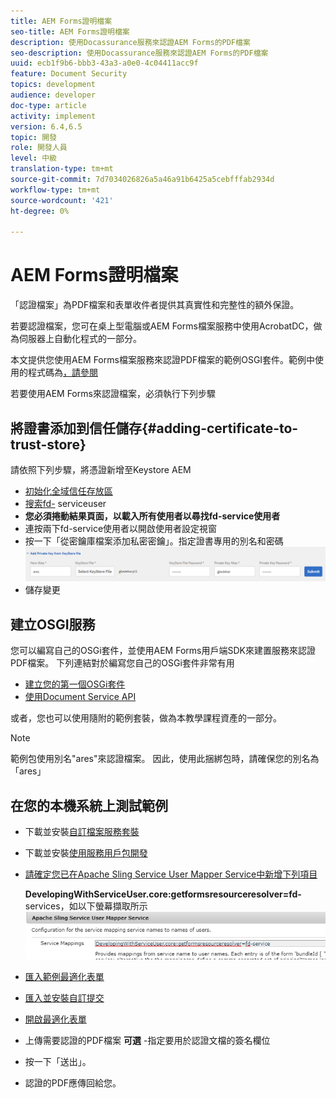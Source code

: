 ```yaml
---
title: AEM Forms證明檔案
seo-title: AEM Forms證明檔案
description: 使用Docassurance服務來認證AEM Forms的PDF檔案
seo-description: 使用Docassurance服務來認證AEM Forms的PDF檔案
uuid: ecb1f9b6-bbb3-43a3-a0e0-4c04411acc9f
feature: Document Security
topics: development
audience: developer
doc-type: article
activity: implement
version: 6.4,6.5
topic: 開發
role: 開發人員
level: 中級
translation-type: tm+mt
source-git-commit: 7d7034026826a5a46a91b6425a5cebfffab2934d
workflow-type: tm+mt
source-wordcount: '421'
ht-degree: 0%

---
```



# AEM Forms證明檔案

「認證檔案」為PDF檔案和表單收件者提供其真實性和完整性的額外保證。

若要認證檔案，您可在桌上型電腦或AEM Forms檔案服務中使用AcrobatDC，做為伺服器上自動化程式的一部分。

本文提供您使用AEM Forms檔案服務來認證PDF檔案的範例OSGI套件。範例中使用的程式碼為[，請參閱](https://helpx.adobe.com/experience-manager/6-4/forms/using/aem-document-services-programmatically.html)

若要使用AEM Forms來認證檔案，必須執行下列步驟

## 將證書添加到信任儲存{#adding-certificate-to-trust-store}

請依照下列步驟，將憑證新增至Keystore AEM

* [初始化全域信任存放區](http://localhost:4502/libs/granite/security/content/truststore.html)
* [搜索fd-](http://localhost:4502/security/users.html) serviceuser
* **您必須捲動結果頁面，以載入所有使用者以尋找fd-service使用者**
* 連按兩下fd-service使用者以開啟使用者設定視窗
* 按一下「從密鑰庫檔案添加私密密鑰」。指定證書專用的別名和密碼
   ![添加證書](assets/adding-certificate-keystore.PNG)
* 儲存變更

## 建立OSGI服務

您可以編寫自己的OSGi套件，並使用AEM Forms用戶端SDK來建置服務來認證PDF檔案。 下列連結對於編寫您自己的OSGi套件非常有用

* [建立您的第一個OSGi套件](https://helpx.adobe.com/experience-manager/using/maven_arch13.html)
* [使用Document Service API](https://helpx.adobe.com/experience-manager/6-4/forms/using/aem-document-services-programmatically.html)

或者，您也可以使用隨附的範例套裝，做為本教學課程資產的一部分。

>[!NOTE]
>
>範例包使用別名&quot;ares&quot;來認證檔案。 因此，使用此捆綁包時，請確保您的別名為「ares」

## 在您的本機系統上測試範例

* 下載並安裝[自訂檔案服務套裝](/help/forms/assets/common-osgi-bundles/AEMFormsDocumentServices.core-1.0-SNAPSHOT.jar)
* 下載並安裝[使用服務用戶包開發](/help/forms/assets/common-osgi-bundles/DevelopingWithServiceUser.jar)
* [請確定您已在Apache Sling Service User Mapper Service中新增下列項目](http://localhost:4502/system/console/configMgr)

   **DevelopingWithServiceUser.core:getformsresourceresolver=fd-** services，如以下螢幕擷取所示
   ![用戶映射器](assets/user-mapper-service.PNG)
* [匯入範例最適化表單](assets/certify-pdf-af.zip)
* [匯入並安裝自訂提交](assets/custom-submit-certify.zip)
* [開啟最適化表單](http://localhost:4502/content/dam/formsanddocuments/certifypdf/jcr:content?wcmmode=disabled)
* 上傳需要認證的PDF檔案
   **可選** -指定要用於認證文檔的簽名欄位
* 按一下「送出」。
* 認證的PDF應傳回給您。


